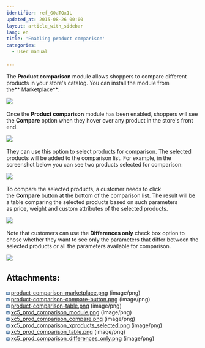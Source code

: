 ```yaml
---
identifier: ref_G0aTQx1L
updated_at: 2015-08-26 00:00
layout: article_with_sidebar
lang: en
title: 'Enabling product comparison'
categories:
  - User manual

---
```



The **Product comparison** module allows shoppers to compare different products in your store's catalog. You can install the module from the** Marketplace**:

![]({{site.baseurl}}/attachments/6389834/8719217.png?effects=drop-shadow)

Once the **Product comparison** module has been enabled, shoppers will see the **Compare** option when they hover over any product in the store's front end.

![]({{site.baseurl}}/attachments/6389834/8719218.png?effects=drop-shadow)

They can use this option to select products for comparison. The selected products will be added to the comparison list. For example, in the screenshot below you can see two products selected for comparison:

![]({{site.baseurl}}/attachments/6389834/8719219.png?effects=drop-shadow)

To compare the selected products, a customer needs to click the **Compare** button at the bottom of the comparison list. The result will be a table comparing the selected products based on such parameters as price, weight and custom attributes of the selected products.

![]({{site.baseurl}}/attachments/6389834/8719220.png?effects=drop-shadow)

Note that customers can use the **Differences only** check box option to chose whether they want to see only the parameters that differ between the selected products or all the parameters available for comparison.

![]({{site.baseurl}}/attachments/6389834/8719221.png?effects=drop-shadow)

## Attachments:

![](images/icons/bullet_blue.gif) [product-comparison-marketplace.png]({{site.baseurl}}/attachments/6389834/6586514.png) (image/png)  
![](images/icons/bullet_blue.gif) [product-comparison-compare-button.png]({{site.baseurl}}/attachments/6389834/6586516.png) (image/png)  
![](images/icons/bullet_blue.gif) [product-comparison-table.png]({{site.baseurl}}/attachments/6389834/6586518.png) (image/png)  
![](images/icons/bullet_blue.gif) [xc5_prod_comparison_module.png]({{site.baseurl}}/attachments/6389834/8719217.png) (image/png)  
![](images/icons/bullet_blue.gif) [xc5_prod_comparison_compare.png]({{site.baseurl}}/attachments/6389834/8719218.png) (image/png)  
![](images/icons/bullet_blue.gif) [xc5_prod_comparison_xproducts_selected.png]({{site.baseurl}}/attachments/6389834/8719219.png) (image/png)  
![](images/icons/bullet_blue.gif) [xc5_prod_comparison_table.png]({{site.baseurl}}/attachments/6389834/8719220.png) (image/png)  
![](images/icons/bullet_blue.gif) [xc5_prod_comparison_differences_only.png]({{site.baseurl}}/attachments/6389834/8719221.png) (image/png)